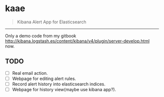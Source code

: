 # kaae

> Kibana Alert App for Elasticsearch

---

Only a demo code from my gitbook <http://kibana.logstash.es/content/kibana/v4/plugin/server-develop.html> now.

## TODO

- [ ] Real email action.
- [ ] Webpage for editing alert rules.
- [ ] Record alert history into elasticsearch indices.
- [ ] Webpage for history view(maybe use kibana app?).
